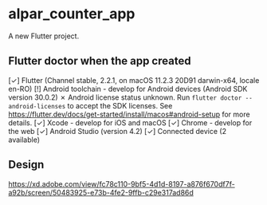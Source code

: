 # alpar_counter_app

A new Flutter project.

## Flutter doctor when the app created

[✓] Flutter (Channel stable, 2.2.1, on macOS 11.2.3 20D91 darwin-x64, locale en-RO)
[!] Android toolchain - develop for Android devices (Android SDK version 30.0.2)
    ✗ Android license status unknown.
      Run `flutter doctor --android-licenses` to accept the SDK licenses.
      See https://flutter.dev/docs/get-started/install/macos#android-setup for more details.
[✓] Xcode - develop for iOS and macOS
[✓] Chrome - develop for the web
[✓] Android Studio (version 4.2)
[✓] Connected device (2 available)

## Design

https://xd.adobe.com/view/fc78c110-9bf5-4d1d-8197-a876f670df7f-a92b/screen/50483925-e73b-4fe2-9ffb-c29e317ad86d
